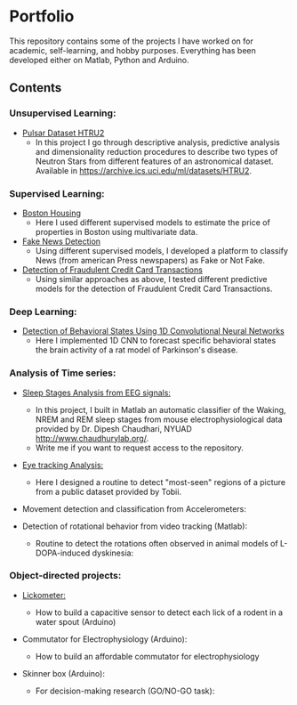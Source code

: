 # Portfolio

This repository contains some of the projects I have worked on for academic, self-learning, and hobby purposes.
Everything has been developed either on Matlab, Python and Arduino.

## Contents

### Unsupervised Learning:
- [Pulsar Dataset HTRU2](https://colab.research.google.com/github/Barryjuait/Barryjuait/blob/master/Personal%20Projects/HTRU2_analysis.ipynb)
  * In this project I go through descriptive analysis, predictive analysis and dimensionality reduction procedures to describe two types of Neutron Stars from different features of an astronomical dataset. Available in https://archive.ics.uci.edu/ml/datasets/HTRU2.
  
### Supervised Learning: 
- [Boston Housing](https://colab.research.google.com/github/Barryjuait/Barryjuait/blob/master/Personal%20Projects/Estimating_Prices_in_Boston_with_Supervised_Models.ipynb)
  - Here I used different supervised models to estimate the price of properties in Boston using multivariate data.
- [Fake News Detection](https://colab.research.google.com/github/Barryjuait/Barryjuait/blob/master/Personal%20Projects/Fake_News_Detection_from_Press_Analysis.ipynb)
  - Using different supervised models, I developed a platform to classify News (from american Press newspapers) as Fake or Not Fake.
- [Detection of Fraudulent Credit Card Transactions](https://colab.research.google.com/github/Barryjuait/blob/master/Personal%20Projects/Detection_of_Fraudulent_Transactions.ipynb)
  - Using similar approaches as above, I tested different predictive models for the detection of Fraudulent Credit Card Transactions.

### Deep Learning:
- [Detection of Behavioral States Using 1D Convolutional Neural Networks](https://colab.research.google.com/github/Barryjuait/Barryjuait/blob/master/Personal%20Projects/Dysk_MLP.ipynb)
  - Here I implemented 1D CNN to forecast specific behavioral states the brain activity of a rat model of Parkinson's disease.
   
### Analysis of Time series:
- [Sleep Stages Analysis from EEG signals:](https://github.com/Barryjuait/SleepGit)
  * In this project, I built in Matlab an automatic classifier of the Waking, NREM and REM sleep stages from mouse electrophysiological data provided by Dr. Dipesh Chaudhari, NYUAD http://www.chaudhurylab.org/. 
  - Write me if you want to request access to the repository.
  
- [Eye tracking Analysis: ](https://github.com/Barryjuait/Barryjuait/tree/master/Eyetracking)
  * Here I designed a routine to detect "most-seen" regions of a picture from a public dataset provided by Tobii.

- Movement detection and classification from Accelerometers:

- Detection of rotational behavior from video tracking (Matlab):
  * Routine to detect the rotations often observed in animal models of L-DOPA-induced dyskinesia:

### Object-directed projects:
- [Lickometer:](https://github.com/Barryjuait/Barryjuait/blob/master/Arduino/Lick-o-meter)
  * How to build a capacitive sensor to detect each lick of a rodent in a water spout (Arduino) 
  
- Commutator for Electrophysiology (Arduino):
  * How to build an affordable commutator for electrophysiology
  
- Skinner box (Arduino):
  * For decision-making research (GO/NO-GO task):

  
 

